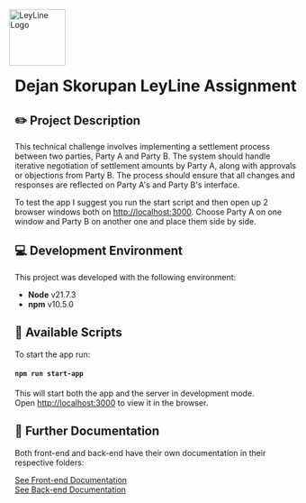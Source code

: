 <img src="https://leylinepro.com/_next/image?url=%2Fimg%2FL-logo-3.png&w=64&q=75" alt="LeyLine Logo" width="100" height="100" style="margin-left: -10px; margin-bottom: -20px;" />

# Dejan Skorupan LeyLine Assignment

## ✏️ Project Description

This technical challenge involves implementing a settlement process between two parties, Party A and Party B. The system should handle iterative negotiation of settlement amounts by Party A, along with approvals or objections from Party B. The process should ensure that all changes and responses are reflected on Party A's and Party B's interface.

To test the app I suggest you run the start script and then open up 2 browser windows both on [http://localhost:3000](http://localhost:3000). Choose Party A on one window and Party B on another one and place them side by side.

## 💻 Development Environment

This project was developed with the following environment:

- **Node** v21.7.3
- **npm** v10.5.0

## 📄 Available Scripts

To start the app run:

#### `npm run start-app`

This will start both the app and the server in development mode.  
Open [http://localhost:3000](http://localhost:3000) to view it in the browser.

## 📜 Further Documentation

Both front-end and back-end have their own documentation in their respective folders:

[See Front-end Documentation](src/README.md)  
[See Back-end Documentation](server/README.md)
